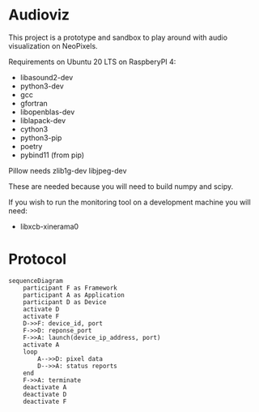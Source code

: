 Audioviz
========

This project is a prototype and sandbox to play around with audio visualization on NeoPixels.

Requirements on Ubuntu 20 LTS on RaspberyPI 4:

- libasound2-dev
- python3-dev
- gcc
- gfortran
- libopenblas-dev
- liblapack-dev
- cython3
- python3-pip
- poetry
- pybind11 (from pip)

Pillow needs
zlib1g-dev libjpeg-dev

These are needed because you will need to build numpy and scipy. 

If you wish to run the monitoring tool on a development machine you will need:
- libxcb-xinerama0


# Protocol

```mermaid
sequenceDiagram
    participant F as Framework 
    participant A as Application
    participant D as Device
    activate D
    activate F
    D->>F: device_id, port
    F->>D: reponse_port
    F->>A: launch(device_ip_address, port)
    activate A
    loop
        A-->>D: pixel data
        D-->>A: status reports
    end
    F->>A: terminate
    deactivate A
    deactivate D
    deactivate F
```
